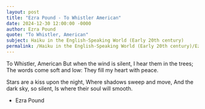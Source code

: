 ```yaml
---
layout: post
title: "Ezra Pound - To Whistler American"
date: 2024-12-30 12:00:00 -0000
author: Ezra Pound
quote: "To Whistler, American"
subject: Haiku in the English-Speaking World (Early 20th century)
permalink: /Haiku in the English-Speaking World (Early 20th century)/Ezra Pound/Ezra Pound - To Whistler American
---
```


To Whistler, American
But when the wind is silent,
I hear them in the trees;
The words come soft and low:
They fill my heart with peace.

Stars are a kiss upon the night,
Where shadows sweep and move,
And the dark sky, so silent,
Is where their soul will smooth.


- Ezra Pound

